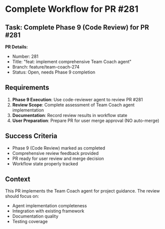 # Complete Workflow for PR #281

## Task: Complete Phase 9 (Code Review) for PR #281

**PR Details:**
- Number: 281
- Title: "feat: implement comprehensive Team Coach agent"
- Branch: feature/team-coach-274
- Status: Open, needs Phase 9 completion

## Requirements

1. **Phase 9 Execution**: Use code-reviewer agent to review PR #281
2. **Review Scope**: Complete assessment of Team Coach agent implementation
3. **Documentation**: Record review results in workflow state
4. **User Preparation**: Prepare PR for user merge approval (NO auto-merge)

## Success Criteria

- Phase 9 (Code Review) marked as completed
- Comprehensive review feedback provided
- PR ready for user review and merge decision
- Workflow state properly tracked

## Context

This PR implements the Team Coach agent for project guidance. The review should focus on:
- Agent implementation completeness
- Integration with existing framework
- Documentation quality
- Testing coverage
